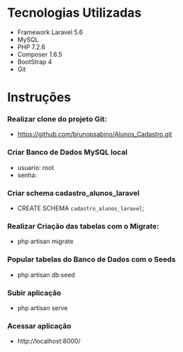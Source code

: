 # Tecnologias Utilizadas
- Framework Laravel 5.6
- MySQL
- PHP 7.2.6
- Composer 1.6.5
- BootStrap 4
- Git

# Instruções
 ### Realizar clone do projeto Git: 
- https://github.com/brunopsabino/Alunos_Cadastro.git

### Criar Banco de Dados MySQL local
- usuario: root
- senha: 

### Criar schema cadastro_alunos_laravel
- CREATE SCHEMA `cadastro_alunos_laravel`;

### Realizar Criação das tabelas com o Migrate:
- php artisan migrate

### Popular tabelas do Banco de Dados com o Seeds
- php artisan db:seed

### Subir aplicação
- php artisan serve

### Acessar aplicação
- http://localhost:8000/
